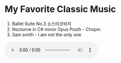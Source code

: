 <link rel="stylesheet" type="text/css" media="all" href="https://shlomo90.github.io/homepage.css" />

# My Favorite Classic Music

1. Ballet Suite  No.3 쇼스타코비치
2. Nocturne in C# minor Opus Posth - Chopin
3. Sam smith - I am not the only one


<audio controls>
		<source src="bensound-buddy.mp3" type="audio/ogg">
		<source src="bensound-buddy.mp3" type="audio/mpeg">
		Your browser does not support the audio tag.
</audio>
